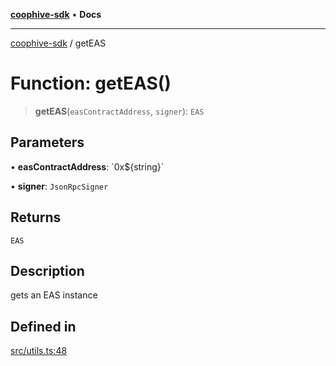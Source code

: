 [**coophive-sdk**](../README.md) • **Docs**

***

[coophive-sdk](../globals.md) / getEAS

# Function: getEAS()

> **getEAS**(`easContractAddress`, `signer`): `EAS`

## Parameters

• **easContractAddress**: \`0x$\{string\}\`

• **signer**: `JsonRpcSigner`

## Returns

`EAS`

## Description

gets an EAS instance

## Defined in

[src/utils.ts:48](https://github.com/CoopHive/coophive-sdk/blob/cfd0d3f7ead89762749d2fff704f01ea6070d919/src/utils.ts#L48)
